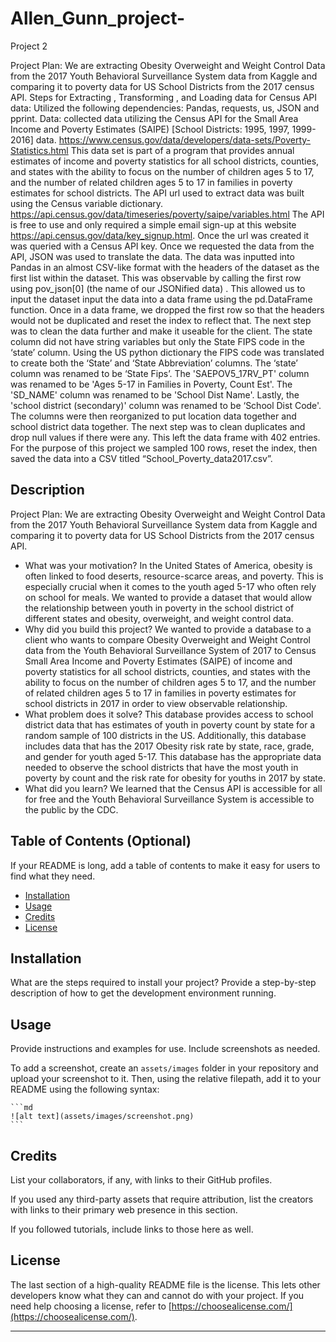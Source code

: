 # Allen_Gunn_project-
Project 2 

Project Plan: We are extracting Obesity Overweight and Weight Control Data from the 2017 Youth Behavioral Surveillance System data from Kaggle and comparing it to poverty data for US School Districts from the 2017 census API.
Steps for Extracting , Transforming , and Loading data for Census API data: 
Utilized the following dependencies: Pandas, requests, us, JSON and pprint. 
Data: collected data utilizing the Census API for the Small Area Income and Poverty Estimates (SAIPE) [School Districts: 1995, 1997, 1999-2016] data. https://www.census.gov/data/developers/data-sets/Poverty-Statistics.html This data set is part of a program that provides annual estimates of income and poverty statistics for all school districts, counties, and states with the ability to focus on the number of children ages 5 to 17, and the number of related children ages 5 to 17 in families in poverty estimates for school districts. The API url used to extract data was built using the Census variable dictionary. https://api.census.gov/data/timeseries/poverty/saipe/variables.html The API is free to use and only required a simple email sign-up at this website https://api.census.gov/data/key_signup.html. 
Once the url was created it was queried with a Census API key. Once we requested the data from the API, JSON was used to translate the data. The data was inputted into Pandas in an almost CSV-like format with the headers of the dataset as the first list within the dataset. This was observable by calling the first row using pov_json[0] (the name of our JSONified data) . This allowed us to input the dataset input the data into a data frame using the pd.DataFrame function. Once in a data frame, we dropped the first row so that the headers would not be duplicated and reset the index to reflect that. 
The next step was to clean the data further and make it useable for the client. The state column did not have string variables but only the State FIPS code in the ‘state’ column. Using the US python dictionary the FIPS code was translated to create both the ‘State’ and ‘State Abbreviation’ columns. The ‘state’ column was renamed to be ‘State Fips’. The 'SAEPOV5_17RV_PT' column was renamed to be 'Ages 5-17 in Families in Poverty, Count Est'. The 'SD_NAME' column was renamed to be 'School Dist Name'. Lastly, the 'school district (secondary)' column was renamed to be ‘School Dist Code'. The columns were then reorganized to put location data together and school district data together.  The next step was to clean duplicates and drop null values if there were any. This left the data frame with 402 entries. For the purpose of this project we sampled 100 rows, reset the index, then saved the data into a CSV titled “School_Poverty_data2017.csv”. 


## Description
Project Plan: We are extracting Obesity Overweight and Weight Control Data from the 2017 Youth Behavioral Surveillance System data from Kaggle and comparing it to poverty data for US School Districts from the 2017 census API.

- What was your motivation? 
In the United States of America, obesity is often linked to food deserts, resource-scarce areas, and poverty. This is especially crucial when it comes to the youth aged 5-17 who often rely on school for meals. We wanted to provide a dataset that would allow the relationship between youth in poverty in the school district of different states and obesity, overweight, and weight control data. 
- Why did you build this project?
We wanted to provide a database to a client who wants to compare Obesity Overweight and Weight Control data from the  Youth Behavioral Surveillance System of 2017 to Census Small Area Income and Poverty Estimates (SAIPE) of income and poverty statistics for all school districts, counties, and states with the ability to focus on the number of children ages 5 to 17, and the number of related children ages 5 to 17 in families in poverty estimates for school districts in 2017 in order to view observable relationship. 
- What problem does it solve?
This database provides access to school district data that has estimates of youth in poverty count by state for a random sample of 100 districts in the US. Additionally, this database includes data that has the 2017 Obesity risk rate by state, race, grade, and gender for youth aged 5-17. This database has the appropriate data needed to observe the school districts that have the most youth in poverty by count and the risk rate for obesity for youths in 2017 by state. 
- What did you learn?
We learned that the Census API is accessible for all for free and the Youth Behavioral Surveillance System is accessible to the public by the CDC. 


## Table of Contents (Optional)

If your README is long, add a table of contents to make it easy for users to find what they need.

- [Installation](#installation)
- [Usage](#usage)
- [Credits](#credits)
- [License](#license)

## Installation

What are the steps required to install your project? Provide a step-by-step description of how to get the development environment running.

## Usage

Provide instructions and examples for use. Include screenshots as needed.

To add a screenshot, create an `assets/images` folder in your repository and upload your screenshot to it. Then, using the relative filepath, add it to your README using the following syntax:

    ```md
    ![alt text](assets/images/screenshot.png)
    ```

## Credits

List your collaborators, if any, with links to their GitHub profiles.

If you used any third-party assets that require attribution, list the creators with links to their primary web presence in this section.

If you followed tutorials, include links to those here as well.

## License

The last section of a high-quality README file is the license. This lets other developers know what they can and cannot do with your project. If you need help choosing a license, refer to [https://choosealicense.com/](https://choosealicense.com/).

---